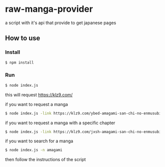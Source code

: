 # raw-manga-provider
a script with it's api that provide to get japanese pages

## How to use

### Install
```bash
$ npm install
```

### Run
```bash
$ node index.js
```

this will request https://klz9.com/ 

if you want to request a manga 

```bash
$ node index.js -link https://klz9.com/ybed-amagami-san-chi-no-enmusubi.html
```

if you want to request a manga with a specific chapter

```bash
$ node index.js -link https://klz9.com/jxsh-amagami-san-chi-no-enmusubi-chapter-102.html 
```

if you want to search for a manga

```bash
$ node index.js -n amagami
```

then follow the instructions of the script

